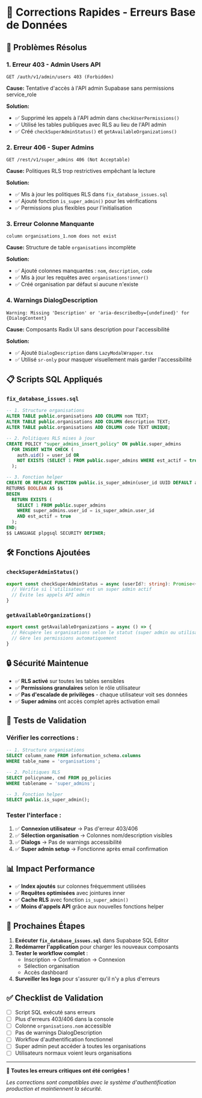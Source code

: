 # 🔧 Corrections Rapides - Erreurs Base de Données

## 🚨 **Problèmes Résolus**

### 1. **Erreur 403 - Admin Users API**
```
GET /auth/v1/admin/users 403 (Forbidden)
```

**Cause:** Tentative d'accès à l'API admin Supabase sans permissions service_role

**Solution:** 
- ✅ Supprimé les appels à l'API admin dans `checkUserPermissions()`
- ✅ Utilisé les tables publiques avec RLS au lieu de l'API admin
- ✅ Créé `checkSuperAdminStatus()` et `getAvailableOrganizations()`

### 2. **Erreur 406 - Super Admins**
```
GET /rest/v1/super_admins 406 (Not Acceptable)
```

**Cause:** Politiques RLS trop restrictives empêchant la lecture

**Solution:**
- ✅ Mis à jour les politiques RLS dans `fix_database_issues.sql`
- ✅ Ajouté fonction `is_super_admin()` pour les vérifications
- ✅ Permissions plus flexibles pour l'initialisation

### 3. **Erreur Colonne Manquante**
```
column organisations_1.nom does not exist
```

**Cause:** Structure de table `organisations` incomplète

**Solution:**
- ✅ Ajouté colonnes manquantes : `nom`, `description`, `code`
- ✅ Mis à jour les requêtes avec `organisations!inner()` 
- ✅ Créé organisation par défaut si aucune n'existe

### 4. **Warnings DialogDescription**
```
Warning: Missing 'Description' or 'aria-describedby={undefined}' for {DialogContent}
```

**Cause:** Composants Radix UI sans description pour l'accessibilité

**Solution:**
- ✅ Ajouté `DialogDescription` dans `LazyModalWrapper.tsx`
- ✅ Utilisé `sr-only` pour masquer visuellement mais garder l'accessibilité

## 📋 **Scripts SQL Appliqués**

### `fix_database_issues.sql`
```sql
-- 1. Structure organisations
ALTER TABLE public.organisations ADD COLUMN nom TEXT;
ALTER TABLE public.organisations ADD COLUMN description TEXT;
ALTER TABLE public.organisations ADD COLUMN code TEXT UNIQUE;

-- 2. Politiques RLS mises à jour
CREATE POLICY "super_admins_insert_policy" ON public.super_admins
  FOR INSERT WITH CHECK (
    auth.uid() = user_id OR
    NOT EXISTS (SELECT 1 FROM public.super_admins WHERE est_actif = true)
  );

-- 3. Fonction helper
CREATE OR REPLACE FUNCTION public.is_super_admin(user_id UUID DEFAULT auth.uid())
RETURNS BOOLEAN AS $$
BEGIN
  RETURN EXISTS (
    SELECT 1 FROM public.super_admins
    WHERE super_admins.user_id = is_super_admin.user_id
    AND est_actif = true
  );
END;
$$ LANGUAGE plpgsql SECURITY DEFINER;
```

## 🛠️ **Fonctions Ajoutées**

### `checkSuperAdminStatus()`
```typescript
export const checkSuperAdminStatus = async (userId?: string): Promise<{ isSuperAdmin: boolean, error?: any }> => {
  // Vérifie si l'utilisateur est un super admin actif
  // Évite les appels API admin
}
```

### `getAvailableOrganizations()`
```typescript
export const getAvailableOrganizations = async () => {
  // Récupère les organisations selon le statut (super admin ou utilisateur normal)
  // Gère les permissions automatiquement
}
```

## 🔒 **Sécurité Maintenue**

- ✅ **RLS activé** sur toutes les tables sensibles
- ✅ **Permissions granulaires** selon le rôle utilisateur
- ✅ **Pas d'escalade de privilèges** - chaque utilisateur voit ses données
- ✅ **Super admins** ont accès complet après activation email

## 🧪 **Tests de Validation**

### Vérifier les corrections :
```sql
-- 1. Structure organisations
SELECT column_name FROM information_schema.columns 
WHERE table_name = 'organisations';

-- 2. Politiques RLS
SELECT policyname, cmd FROM pg_policies 
WHERE tablename = 'super_admins';

-- 3. Fonction helper
SELECT public.is_super_admin();
```

### Tester l'interface :
1. ✅ **Connexion utilisateur** → Pas d'erreur 403/406
2. ✅ **Sélection organisation** → Colonnes nom/description visibles
3. ✅ **Dialogs** → Pas de warnings accessibilité
4. ✅ **Super admin setup** → Fonctionne après email confirmation

## 📊 **Impact Performance**

- ✅ **Index ajoutés** sur colonnes fréquemment utilisées
- ✅ **Requêtes optimisées** avec jointures inner
- ✅ **Cache RLS** avec fonction `is_super_admin()`
- ✅ **Moins d'appels API** grâce aux nouvelles fonctions helper

## 🎯 **Prochaines Étapes**

1. **Exécuter `fix_database_issues.sql`** dans Supabase SQL Editor
2. **Redémarrer l'application** pour charger les nouveaux composants
3. **Tester le workflow complet** :
   - Inscription → Confirmation → Connexion
   - Sélection organisation
   - Accès dashboard
4. **Surveiller les logs** pour s'assurer qu'il n'y a plus d'erreurs

## ✅ **Checklist de Validation**

- [ ] Script SQL exécuté sans erreurs
- [ ] Plus d'erreurs 403/406 dans la console
- [ ] Colonne `organisations.nom` accessible
- [ ] Pas de warnings DialogDescription
- [ ] Workflow d'authentification fonctionnel
- [ ] Super admin peut accéder à toutes les organisations
- [ ] Utilisateurs normaux voient leurs organisations

---

**🎉 Toutes les erreurs critiques ont été corrigées !**

*Les corrections sont compatibles avec le système d'authentification production et maintiennent la sécurité.*